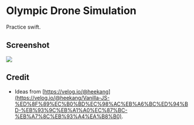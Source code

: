 # Olympic Drone Simulation

Practice swift.

## Screenshot
![](screen.gif)

## Credit

- Ideas from 
[https://velog.io/@heekang](https://velog.io/@heekang/Vanilla-JS-%ED%8F%89%EC%B0%BD%EC%98%AC%EB%A6%BC%ED%94%BD-%EB%93%9C%EB%A1%A0%EC%87%BC-%EB%A7%8C%EB%93%A4%EA%B8%B0).
